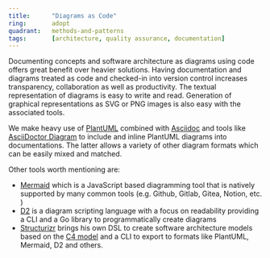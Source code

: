 ```yaml
---
title:      "Diagrams as Code"
ring:       adopt
quadrant:   methods-and-patterns
tags:       [architecture, quality assurance, documentation]
---
```


Documenting concepts and software architecture as diagrams using code offers great benefit over heavier solutions.
Having documentation and diagrams treated as code and checked-in into version control increases transparency, collaboration as well as productivity.
The textual representation of diagrams is easy to write and read. Generation of graphical representations as SVG or PNG images is also easy with the associated tools.

We make heavy use of [PlantUML](/tools/plant-uml.html) combined with [Asciidoc](/tools/asciidoc.html) and tools like [AsciiDoctor Diagram](https://asciidoctor.org/docs/asciidoctor-diagram/) to include and inline PlantUML diagrams into documentations.
The latter allows a variety of other diagram formats which can be easily mixed and matched.

Other tools worth mentioning are:
- [Mermaid](https://mermaid.js.org/) which is a JavaScript based diagramming tool that is natively supported by many common tools (e.g. Github, Gitlab, Gitea, Notion, etc. )
- [D2](https://d2lang.com/) is a diagram scripting language with a focus on readability providing a CLI and a Go library to programmatically create diagrams
- [Structurizr](https://structurizr.com/) brings his own DSL to create software architecture models based on the [C4 model](https://c4model.com/) and a CLI to export to formats like PlantUML, Mermaid, D2 and others.
